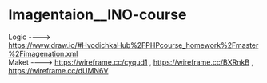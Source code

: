 # Imagentaion__INO-course

Logic ----> https://www.draw.io/#HvodichkaHub%2FPHPcourse_homework%2Fmaster%2Fimagenation.xml <br>
Maket ----> https://wireframe.cc/cyqud1 , https://wireframe.cc/BXRnkB , https://wireframe.cc/dUMN6V
